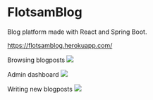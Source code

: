 # FlotsamBlog
Blog platform made with React and Spring Boot.

https://flotsamblog.herokuapp.com/


Browsing blogposts
![](https://i.ibb.co/kqX1zsh/Qrw2go-LW7d.gif)

Admin dashboard
![](https://i.ibb.co/2nkqfsx/9-OVHo8a-D0s.gif)

Writing new blogposts
![](https://i.ibb.co/0ncgR4Q/c58-YVpesu-X.gif)
